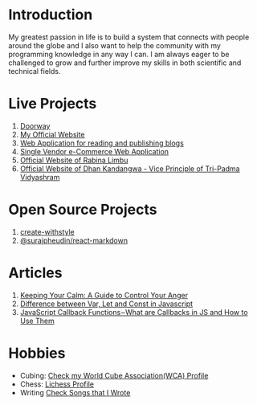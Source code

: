 # Introduction
My greatest passion in life is to build a system that connects with people around the globe and I also want to help the community with my programming knowledge in any way I can. I am always eager to be challenged to grow and further improve my skills in both scientific and technical fields. 

# Live Projects
1. [Doorway](http://doorway.com.np/)
2. [My Official Website](https://www.surajpheudin.com/)
3. [Web Application for reading and publishing blogs](https://project-blooog.vercel.app/)
4. [Single Vendor e-Commerce Web Application](https://commerce-fox.vercel.app/)
5. [Official Website of Rabina Limbu](https://www.rabinalimbu.com.np/)
6. [Official Website of Dhan Kandangwa - Vice Principle of Tri-Padma Vidyashram](https://www.dhanbahadurkandangwa.com.np/)

# Open Source Projects
1. [create-withstyle](https://www.npmjs.com/package/create-withstyle)
2. [@surajpheudin/react-markdown](https://www.npmjs.com/package/@surajpheudin/react-markdown)

# Articles
1. [Keeping Your Calm: A Guide to Control Your Anger](https://www.surajpheudin.com/articles/keeping-your-calm-a-guide-to-control-your-anger)
2. [Difference between Var, Let and Const in Javascript](https://www.surajpheudin.com/articles/difference-between-var-let-and-const-in-javascript)
3. [JavaScript Callback Functions – What are Callbacks in JS and How to Use Them](https://www.surajpheudin.com/articles/javascript-callback-functions)


# Hobbies

- Cubing: [Check my World Cube Association(WCA) Profile](https://www.worldcubeassociation.org/persons/2017PHEU01)
- Chess: [Lichess Profile](https://lichess.org/@/suraj_pheudin)
- Writing [Check Songs that I Wrote](https://www.youtube.com/watch?v=r7H8kocz0-o&list=PLAHqIVBNigc-guVX99WoBb6IAYloSqsAT)

